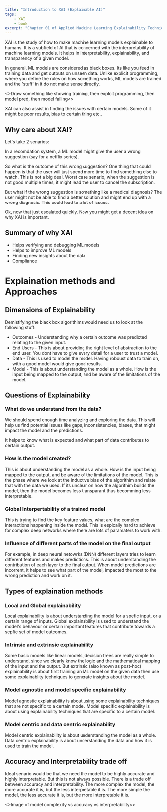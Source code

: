```yaml
---
title: "Introduction to XAI (Explainable AI)"
tags: 
    - XAI
    - book
excerpt: "Chapter 01 of Applied Machine Learning Explainability Techniques book by Aditya Bhattacharya"
---
```


XAI is the study of how to make machine learning models explainable to humans. It is a subfield of AI that is concerned with the interpretability of machine learning models. It helps in interpretability, explainability, and transparency of a given model.

In general, ML models are considered as black boxes. Its like you feed in training data and get outputs on unseen data. Unlike explicit programming, where you define the rules on how something works, ML models are trained and the 'stuff' in it do not make sense directly.

<>Draw something like showing training, then explcit programming, then model pred, then model failing<>

XAI can also assist in finding the issues with certain models. Some of it might be poor results, bias to certain thing etc..

## Why care about XAI?

Let's take 2 senarios:

In a recomdation system, a ML model might give the user a wrong suggestion (say for a netflix series).

So what is the outcome of this wrong suggestion? One thing that could happen is that the user will just spend more time to find something else to watch. This is not a big deal. Worst case senario, when the suggestion is not good multiple times, it might lead the user to cancel the subscription.

But what if the wrong suggestion is something like a medical diagnosis? The user might not be able to find a better solution and might end up with a wrong diagnosis. This could lead to a lot of issues.

Ok, now that just escalated quickly. Now you might get a decent idea on why XAI is important.

## Summary of why XAI

- Helps verifying and debugging ML models
- Helps to improve ML models
- Finding new insights about the data
- Compliance

# Explaination methods and Approaches

## Dimensions of Explainability

Demistifying the black box algorithims would need us to look at the following stuff:

* Outcomes - Understanding why a certain outcome was predicted relating to the given input.
* End Users - This is about providing the right level of abstraction to the end user. You dont have to give every detail for a user to trust a model.
* Data - This is used to model the model. Having roboust data to train on, with a good model would give good results.
* Model - This is about understanding the model as a whole. How is the input being mapped to the output, and be aware of the limitations of the model.



## Questions of Explainability

### What do we understand from the data?

We should spend enough time analyzing and exploring the data. This will help us find potential issues like gaps, inconsistencies, biases, that might impact the model and the predictions.

It helps to know what is expected and what part of data contributes to certain output.

### How is the model created?

This is about understanding the model as a whole. How is the input being mapped to the output, and be aware of the limitations of the model. This is the phase where we look at the inductive bias of the algorithim and relate that with the data we used. If its unclear on how the algorithim builds the model, then the model becomes less transparant thus becomming less interpretable.

### Global Interpertability of a trained model

This is trying to find the key feature values, what are the complex interactions happening inside the model. This is espically hard to achieve for complex deep networks where there are lots of paramaters to work with.

### Influence of different parts of the model on the final output

For example, in deep neural netowrks (DNN) different layers tries to learn different features and makes predictions. This is about understanding the contribution of each layer to the final output. When model predictions are incorrent, it helps to see what part of the model, impacted the most to the wrong prediction and work on it.

## Types of explaination methods

### Local and Global explainability

Local explainability is about understanding the model for a spefic input, or a certain range of inputs. Global explainability is used to understand the model's behavour or certain important features that contribute towards a sepfic set of model outcomes.

### Intrinsic and extrinsic explainability

Some basic models like linear models, decision trees are really simple to understand, since we clearly know the logic and the mathematical mapping of the input and the output. But extrinsic (also known as post-hoc) explainability is about first training an ML model on the given data then use some explainablity techniques to generate insights about the model.

### Model agnostic and model specific explainability

Model agnostic explainability is about using some explainability techniques that are not specific to a certain model. Model specific explainability is about using explainability techniques that are specific to a certain model.

### Model centric and data centric explainability

Model centric explainability is about understanding the model as a whole. Data centric explainability is about understanding the data and how it is used to train the model.

## Accuracy and Interpretability trade off

Ideal senario would be that we need the model to be highly accurate and highly interpretable. But this is not always possible. There is a trade off between accuracy and interpretability. The more complex the model, the more accurate it is, but the less interpretable it is. The more simple the model, the less accurate it is, but the more interpretable it is.

<>Image of model complexity vs accuracy vs interpretability<>

